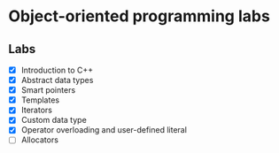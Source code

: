 # Object-oriented programming labs

## Labs
- [x] Introduction to C++
- [x] Abstract data types
- [x] Smart pointers
- [x] Templates
- [x] Iterators
- [x] Custom data type
- [x] Operator overloading and user-defined literal
- [ ] Allocators
